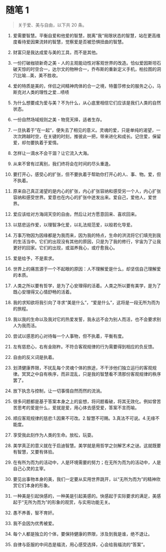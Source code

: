 # 随笔 1
> 关于爱、美与自由，以下共 20 条。

1. 爱需要智慧。平衡自爱和他爱的智慧，脱离”我“局限状态的智慧，站在更高维度看待爱因果流转的智慧，觉察爱是否被恐惧扭曲的智慧。

2. 财富只是我达成爱与美的工具，而不是其他。

3. 一份打破枷锁新奇之美 - 人的主观能动性对客观世界的改造。恰似爱因斯坦石破天惊的时空合一，达尔文的物种合一，乔布斯的重新定义手机，柏拉图的洞穴比喻...美，美不胜收。

4. 爱的特质是美的，伴侣之间精神肉体的合一之境，特蕾莎修女的服务之心，马斯克对人类的理性之爱...啧啧

5. 为什么想要成为爱与美？不为什么，从心底里相信它们应该是我们人类的自然状态。

6. 一份自然场域规则之美 - 物竞天择，适者生存。

7. 一旦执着于”在一起“，便失去了相见的意义。灵魂的爱，只是单纯的渴望，一次次跨越时空，在关键的时刻，推彼此一把，带来进化和成长。记住爱，保留爱，却勿要执着于爱情。

8. 怎样让一滴水不会干涸？让它流入大海。

9. 从来不曾有过离别，我们终将会在时间的尽头重逢。

10. 要打开心，感受心的扩张，但不要执着于帮助你打开心的人、事、物。爱，但不执着。

11. 原来自己真正渴望的是内心的扩张，内心扩张容纳和感受另一个人，内心扩张容纳和感受世界。爱意也在内心的扩张中迸发出来。爱自己，爱他人，爱世界。

12. 爱应该给对方海阔天空的自由，然后让对方愿意回来、喜欢回来。

13. 以慈悲运作爱，以理智净化爱，以礼法规范爱，以般若化导爱。

14. 万事万物因为因缘都是为我而来，因为我的特点，生命的洪流将它们填充到我的生活当中。它们的出现没有其他的原因，只是为了我的修行，宇宙为了让我更好的回家。它们的出现，或滋养我心，或疗愈我心。

15. 爱是给予，不是索求。

16. 世界上的痛苦源于一个不起眼的原因：人不理解爱是什么，却坚信自己理解爱的本质。

17. 人类之所以要有哲学，是为了心安理得的活着。人类之所以要有美学，是为了既心安理得又心情舒畅的活着。

18. 我的求知欲将我引向了寻求“美是什么”，“爱是什么”，这将是一段无所为而为的旅程。

19. 我以我的生命以及我对它的热爱发誓，我永远不会为别人而活，也不会要求别人为我而活。

20. 尝试以感恩的心对待每一个人事物，但不执着，平衡有度。

21. 左有慈悲心，右有金刚杵。不符合客观规律的行为需要得到相应的负反馈。

22. 自由的反义词是执着。

23. 划清健康界限，不扰乱每个灵魂个体的旅途，不干涉他们独立运行的客观规律。冥冥之中自有秩序，而非混乱，只是我的智慧看不清那份客观规律的秩序罢了。

24. 放下执念与控制，让一切事情自然而然的流淌。

25. 很多问题都是基于答案本身之上的妄想，将问题看破，将其无效化。例如曾苦苦思考的爱是什么，爱就是爱，用心体去感受爱，答案不言而喻。

26. 顺应客观规律的慈悲:1.因果不可改。2.智慧不可赐。3.真法不可说。4.无缘不能度。

27. 享受我此刻作为人类的生命。放松，玩耍。

28. 美学真正的意义就在于启迪智慧。美学就是用哲学之剑解艺术之谜。这就既要有智慧，又要有体验。

29. 在有所为而为的活动中，人是环境需要的努力；在无所为而为的活动中，人是自己心灵的主宰。

30. 要见出事物本身的美，我们一定要从实用世界跳开，以“无所为而为”的精神欣赏它们本身的形象。

31. 一种美是引起快感的，一种美是引起美感的。快感起于实际要求的满足，美感起于“无所为而为”的形象的观赏，与实用功能无关。

32. 愚不养善，智不育奸。

33. 我不会因为优秀被爱。

34. 每个人都是独立的个体，要保持健康的界限，涉及到我是谁，绝不退让。

35. 自律与臣服的中间态是福流，用心感受选择，心会给我福流的“答案”。